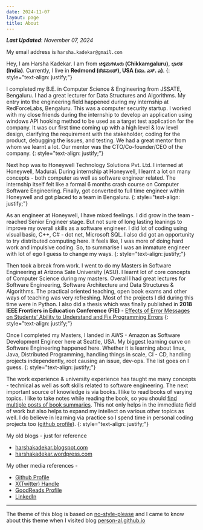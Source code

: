 ```yaml
---
date: 2024-11-07
layout: page
title: About
---
```


***Last Updated***: *November 07, 2024*

My email address is `harsha.kadekar@gmail.com`

Hey, I am Harsha Kadekar. I am from **ಚಿಕ್ಕಮಗಳೂರು (Chikkamgaluru)**, **ಭಾರತ (India)**. Currently, I live in **Redmond (ರೆಡಮಂಡ್), USA (ಯು. ಎಸ್. ಎ)**.
{: style="text-align: justify;"}

I completed my B.E. in Computer Science & Engineering from JSSATE, Bengaluru. I had a great lecturer for Data Structures and Algorithms. My entry into the engineering field happened during my internship at RedForceLabs, Bengaluru. This was a computer security startup. I worked with my close friends during the internship to develop an application using windows API hooking method to be used as a target test application for the company. It was our first time coming up with a high level & low level design, clarifying the requirement with the stakeholder, coding for the product, debugging the issues, and testing. We had a great mentor from whom we learnt a lot. Our mentor was the CTO/Co-founder/CEO of the company.
{: style="text-align: justify;"}

Next hop was to Honeywell Technology Solutions Pvt. Ltd. I interned at Honeywell, Madurai.  During internship at Honeywell, I learnt a lot on many concepts - both computer as well as software engineer related. The internship itself felt like a formal 6 months crash course on Computer Software Engineering. Finally, got converted to full time engineer within Honeywell and got placed to a team in Bengaluru.
{: style="text-align: justify;"}

As an engineer at Honeywell, I have mixed feelings. I did grow in the team - reached Senior Engineer stage. But not sure of long lasting leanings to improve my overall skills as a software engineer. I did lot of coding using visual basic, C++, C# - dot net, Microsoft SQL. I also did got an opportunity to try distributed computing here. It feels like, I was more of doing hard work and impulsive coding. So, to summarise I was an immature engineer with lot of ego I guess to change my ways.
{: style="text-align: justify;"}

Then took a break from work. I went to do my Masters in Software Engineering at Arizona Sate University (ASU). I learnt lot of core concepts of Computer Science during my masters. Overall I had great lectures for Software Engineering, Software Architecture and Data Structures & Algorithms. The practical oriented teaching, open book exams and other ways of teaching was very refreshing. Most of the projects I did during this time were in Python. I also did a thesis which was finally published in **2018 IEEE Frontiers in Education Conference (FIE)** - [Effects of Error Messages on Students’ Ability to Understand and Fix Programming Errors](https://ieeexplore.ieee.org/abstract/document/8658629)
{: style="text-align: justify;"}

Once I completed my Masters, I landed in AWS - Amazon as Software Development Engineer here at Seattle, USA. My biggest learning curve on Software Engineering happened here. Whether it is learning about linux, Java, Distributed Programming, handling things in scale, CI - CD, handling projects independently, root causing an issue, dev-ops. The list goes on I guess.
{: style="text-align: justify;"}

The work experience & university experience has taught me many concepts - technical as well as soft skills related to software engineering. The next important source of knowledge is via books. I like to read books of varying topics. I like to take notes while reading the book, so you should [find multiple posts of book summaries](https://harsha-kadekar.github.io/book-summary-archive.html).  This not only helps in the immediate field of work but also helps to expand my intellect on various other topics as well. I do believe in learning via practice so I spend time in personal coding projects too ([github profile](https://github.com/harsha-kadekar)).
{: style="text-align: justify;"}

My old blogs - just for reference
- [harshakadekar.blogspot.com](http://harshakadekar.blogspot.com/)
- [harshakadekar.wordpress.com](https://harshakadekar.wordpress.com/)

My other media references - 
- [Github Profile](https://github.com/harsha-kadekar)
- [X(Twitter) Handle](https://twitter.com/kadekarHarsha)
- [GoodReads Profile](https://www.goodreads.com/harsha_kadekar)
- [LinkedIn](https://www.linkedin.com/in/harshakadekar)


---
The theme of this blog is based on [no-style-please](https://github.com/riggraz/no-style-please) and I came to know about this theme when I visited blog [person-al.github.io](https://person-al.github.io)